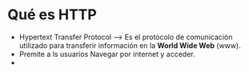 
# Qué es HTTP
- Hypertext Transfer Protocol --> Es el protocolo de comunicación utilizado para transferir información en la **World Wide Web** (www).
- Premite a ls usuarios Navegar por internet y acceder.
- 